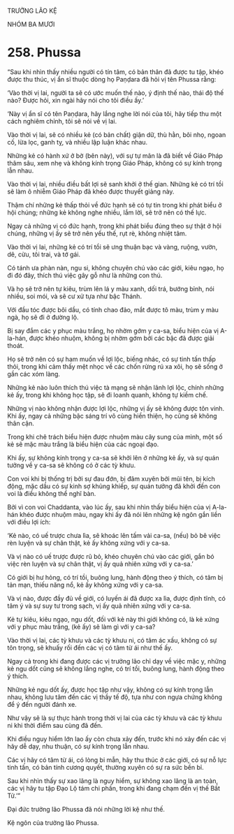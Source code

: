 TRƯỞNG LÃO KỆ

NHÓM BA MƯƠI

# 258. Phussa

“Sau khi nhìn thấy nhiều người có tín tâm, có bản thân đã được tu tập, khéo được thu thúc, vị ẩn sĩ thuộc dòng họ Paṇḍara đã hỏi vị tên Phussa rằng:

‘Vào thời vị lai, người ta sẽ có ước muốn thế nào, ý định thế nào, thái độ thế nào? Được hỏi, xin ngài hãy nói cho tôi điều ấy.’

‘Này vị ẩn sĩ có tên Paṇḍara, hãy lắng nghe lời nói của tôi, hãy tiếp thu một cách nghiêm chỉnh, tôi sẽ nói về vị lai.

Vào thời vị lai, sẽ có nhiều kẻ (có bản chất) giận dữ, thù hằn, bôi nhọ, ngoan cố, lừa lọc, ganh tỵ, và nhiều lập luận khác nhau.

Những kẻ có hành xứ ở bờ (bên này), với sự tự mãn là đã biết về Giáo Pháp thâm sâu, xem nhẹ và không kính trọng Giáo Pháp, không có sự kính trọng lẫn nhau.

Vào thời vị lai, nhiều điều bất lợi sẽ sanh khởi ở thế gian. Những kẻ có trí tồi sẽ làm ô nhiễm Giáo Pháp đã khéo được thuyết giảng này.

Thậm chí những kẻ thấp thỏi về đức hạnh sẽ có tự tin trong khi phát biểu ở hội chúng; những kẻ không nghe nhiều, lắm lời, sẽ trở nên có thế lực.

Ngay cả những vị có đức hạnh, trong khi phát biểu đúng theo sự thật ở hội chúng, những vị ấy sẽ trở nên yếu thế, rụt rè, không nhiệt tâm.

Vào thời vị lai, những kẻ có trí tồi sẽ ưng thuận bạc và vàng, ruộng, vườn, dê, cừu, tôi trai, và tớ gái.

Có tánh ưa phàn nàn, ngu si, không chuyên chú vào các giới, kiêu ngạo, họ đi đó đây, thích thú việc gây gỗ như là những con thú.

Và họ sẽ trở nên tự kiêu, trùm lên lá y màu xanh, dối trá, bướng bỉnh, nói nhiều, soi mói, và sẽ cư xử tựa như bậc Thánh.

Với đầu tóc được bôi dầu, có tính chao đảo, mắt được tô màu, trùm y màu ngà, họ sẽ đi ở đường lộ.

Bị say đắm các y phục màu trắng, họ nhờm gớm y ca-sa, biểu hiện của vị A-la-hán, được khéo nhuộm, không bị nhờm gớm bởi các bậc đã được giải thoát.

Họ sẽ trở nên có sự ham muốn về lợi lộc, biếng nhác, có sự tinh tấn thấp thỏi, trong khi cảm thấy mệt nhọc về các chốn rừng rú xa xôi, họ sẽ sống ở gần các xóm làng.

Những kẻ nào luôn thích thú việc tà mạng sẽ nhận lãnh lợi lộc, chính những kẻ ấy, trong khi không học tập, sẽ đi loanh quanh, không tự kiềm chế.

Những vị nào không nhận được lợi lộc, những vị ấy sẽ không được tôn vinh. Khi ấy, ngay cả những bậc sáng trí vô cùng hiền thiện, họ cũng sẽ không thân cận.

Trong khi chê trách biểu hiện được nhuộm màu cây sung của mình, một số kẻ sẽ mặc màu trắng là biểu hiện của các ngoại đạo.

Khi ấy, sự không kính trọng y ca-sa sẽ khởi lên ở những kẻ ấy, và sự quán tưởng về y ca-sa sẽ không có ở các tỳ khưu.

Con voi khi bị thống trị bởi sự đau đớn, bị đâm xuyên bởi mũi tên, bị kích động, mặc dầu có sự kinh sợ khủng khiếp, sự quán tưởng đã khởi đến con voi là điều không thể nghĩ bàn.

Bởi vì con voi Chaddanta, vào lúc ấy, sau khi nhìn thấy biểu hiện của vị A-la-hán khéo được nhuộm màu, ngay khi ấy đã nói lên những kệ ngôn gắn liền với điều lợi ích:

‘Kẻ nào, có uế trược chưa lìa, sẽ khoác lên tấm vải ca-sa, (nếu) bỏ bê việc rèn luyện và sự chân thật, kẻ ấy không xứng với y ca-sa.

Và vị nào có uế trược được rũ bỏ, khéo chuyên chú vào các giới, gắn bó việc rèn luyện và sự chân thật, vị ấy quả nhiên xứng với y ca-sa.’

Có giới bị hư hỏng, có trí tồi, buông lung, hành động theo ý thích, có tâm bị tản mạn, thiếu năng nổ, kẻ ấy không xứng với y ca-sa.

Và vị nào, được đầy đủ về giới, có luyến ái đã được xa lìa, được định tĩnh, có tâm ý và sự suy tư trong sạch, vị ấy quả nhiên xứng với y ca-sa.

Kẻ tự kiêu, kiêu ngạo, ngu dốt, đối với kẻ này thì giới không có, là kẻ xứng với y phục màu trắng, (kẻ ấy) sẽ làm gì với y ca-sa?

Vào thời vị lai, các tỳ khưu và các tỳ khưu ni, có tâm ác xấu, không có sự tôn trọng, sẽ khuấy rối đến các vị có tâm từ ái như thế ấy.

Ngay cả trong khi đang được các vị trưởng lão chỉ dạy về việc mặc y, những kẻ ngu dốt cũng sẽ không lắng nghe, có trí tồi, buông lung, hành động theo ý thích.

Những kẻ ngu dốt ấy, được học tập như vậy, không có sự kính trọng lẫn nhau, không lưu tâm đến các vị thầy tế độ, tựa như con ngựa chứng không để ý đến người đánh xe.

Như vậy sẽ là sự thực hành trong thời vị lai của các tỳ khưu và các tỳ khưu ni khi thời điểm sau cùng đã đến.

Khi điều nguy hiểm lớn lao ấy còn chưa xảy đến, trước khi nó xảy đến các vị hãy dễ dạy, nhu thuận, có sự kính trọng lẫn nhau.

Các vị hãy có tâm từ ái, có lòng bi mẫn, hãy thu thúc ở các giới, có sự nỗ lực tinh tấn, có bản tính cương quyết, thường xuyên có sự ra sức bền bỉ.

Sau khi nhìn thấy sự xao lãng là nguy hiểm, sự không xao lãng là an toàn, các vị hãy tu tập Đạo Lộ tám chi phần, trong khi đang chạm đến vị thế Bất Tử.’”

Đại đức trưởng lão Phussa đã nói những lời kệ như thế.

Kệ ngôn của trưởng lão Phussa.
